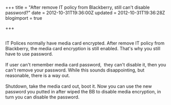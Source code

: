 +++
title = "After remove IT policy from Blackberry, still can't disable password?"
date = 2012-10-31T19:36:00Z
updated = 2012-10-31T19:36:28Z
blogimport = true 

+++

<br />IT Polices normally have media card encrypted. After remove IT policy from Blackberry, the media card encryption is still enabled. That's why you still have to use password.<br /><br />If user can't remember media card password,&nbsp; they can't disable it, then you can't remove your password. While this sounds disappointing, but reasonable, there is a way out.<br /><br />Shutdown, take the media card out, boot it. Now you can use the new password you putted in after wiped the BB to disable media encryption, in turn you can disable the password. 
